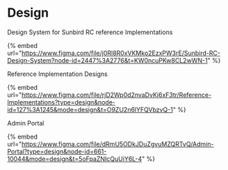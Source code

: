 # Design

Design System for Sunbird RC reference Implementations

{% embed url="https://www.figma.com/file/j0Rl8R0xVKMko2EzxPW3rE/Sunbird-RC-Design-System?node-id=2447%3A2776&t=KW0ncuPKw8CL2wWN-1" %}

Reference Implementation Designs

{% embed url="https://www.figma.com/file/rjD2Wp0d2nvaDvKj6xF3tr/Reference-Implementations?type=design&node-id=127%3A1245&mode=design&t=O9ZU2n6lYFQVbzvQ-1" %}

Admin Portal

{% embed url="https://www.figma.com/file/dRmU5ODkJDuZgvuMZQRTvQ/Admin-Portal?type=design&node-id=661-10044&mode=design&t=5oFpaZNIcQuUiY6L-4" %}
